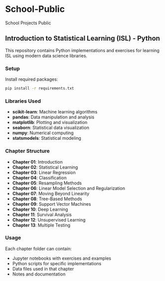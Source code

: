 # School-Public
School Projects Public

## Introduction to Statistical Learning (ISL) - Python

This repository contains Python implementations and exercises for learning ISL using modern data science libraries.

### Setup

Install required packages:
```bash
pip install -r requirements.txt
```

### Libraries Used
- **scikit-learn**: Machine learning algorithms
- **pandas**: Data manipulation and analysis
- **matplotlib**: Plotting and visualization
- **seaborn**: Statistical data visualization
- **numpy**: Numerical computing
- **statsmodels**: Statistical modeling

### Chapter Structure

- **Chapter 01**: Introduction
- **Chapter 02**: Statistical Learning
- **Chapter 03**: Linear Regression
- **Chapter 04**: Classification
- **Chapter 05**: Resampling Methods
- **Chapter 06**: Linear Model Selection and Regularization
- **Chapter 07**: Moving Beyond Linearity
- **Chapter 08**: Tree-Based Methods
- **Chapter 09**: Support Vector Machines
- **Chapter 10**: Deep Learning
- **Chapter 11**: Survival Analysis
- **Chapter 12**: Unsupervised Learning
- **Chapter 13**: Multiple Testing

### Usage

Each chapter folder can contain:
- Jupyter notebooks with exercises and examples
- Python scripts for specific implementations
- Data files used in that chapter
- Notes and documentation
